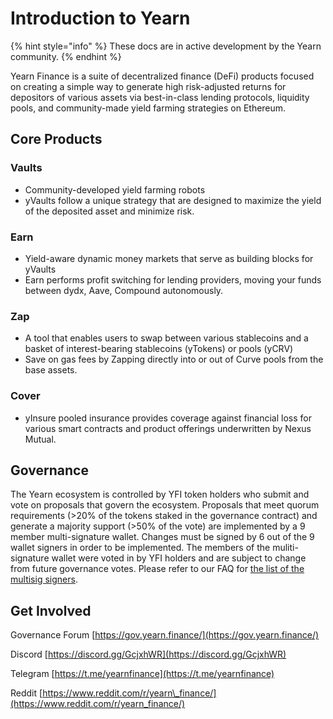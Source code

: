 # Introduction to Yearn



{% hint style="info" %}
These docs are in active development by the Yearn community.
{% endhint %}

Yearn Finance is a suite of decentralized finance \(DeFi\) products focused on creating a simple way to generate high risk-adjusted returns for depositors of various assets via best-in-class lending protocols, liquidity pools, and community-made yield farming strategies on Ethereum.

## Core Products

### Vaults

* Community-developed yield farming robots
* yVaults follow a unique strategy that are designed to maximize the yield of the deposited asset and minimize risk.

### Earn

* Yield-aware dynamic money markets that serve as building blocks for yVaults
* Earn performs profit switching for lending providers, moving your funds between dydx, Aave, Compound autonomously.

### Zap

* A tool that enables users to swap between various stablecoins and a basket of interest-bearing stablecoins \(yTokens\) or pools \(yCRV\)
* Save on gas fees by Zapping directly into or out of Curve pools from the base assets.

### Cover

* yInsure pooled insurance provides coverage against financial loss for various smart contracts and product offerings underwritten by Nexus Mutual.

## Governance

The Yearn ecosystem is controlled by YFI token holders who submit and vote on proposals that govern the ecosystem. Proposals that meet quorum requirements \(&gt;20% of the tokens staked in the governance contract\) and generate a majority support \(&gt;50% of the vote\) are implemented by a 9 member multi-signature wallet. Changes must be signed by 6 out of the 9 wallet signers in order to be implemented. The members of the muliti-signature wallet were voted in by YFI holders and are subject to change from future governance votes. Please refer to our FAQ for [the list of the multisig signers](https://docs.yearn.finance/faq#who-are-the-9-multisig-signers).

## Get Involved

Governance Forum [https://gov.yearn.finance/](https://gov.yearn.finance/)

Discord [https://discord.gg/GcjxhWR](https://discord.gg/GcjxhWR)

Telegram [https://t.me/yearnfinance](https://t.me/yearnfinance)

Reddit [https://www.reddit.com/r/yearn\_finance/](https://www.reddit.com/r/yearn_finance/)

